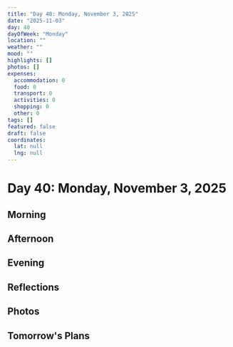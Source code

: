 ```yaml
---
title: "Day 40: Monday, November 3, 2025"
date: "2025-11-03"
day: 40
dayOfWeek: "Monday"
location: ""
weather: ""
mood: ""
highlights: []
photos: []
expenses:
  accommodation: 0
  food: 0
  transport: 0
  activities: 0
  shopping: 0
  other: 0
tags: []
featured: false
draft: false
coordinates:
  lat: null
  lng: null
---
```


# Day 40: Monday, November 3, 2025

## Morning

## Afternoon

## Evening

## Reflections

## Photos

## Tomorrow's Plans
